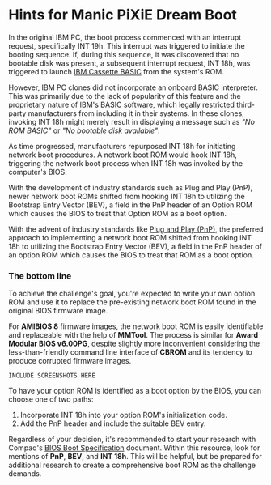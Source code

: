 # Hints for Manic PiXiE Dream Boot

In the original IBM PC, the boot process commenced with an interrupt request,
specifically INT 19h. This interrupt was triggered to initiate the booting
sequence. If, during this sequence, it was discovered that no bootable disk was
present, a subsequent interrupt request, INT 18h, was triggered to launch
[IBM Cassette BASIC] from the system's ROM.

However, IBM PC clones did not incorporate an onboard BASIC interpreter. This
was primarily due to the lack of popularity of this feature and the proprietary
nature of IBM's BASIC software, which legally restricted third-party
manufacturers from including it in their systems. In these clones, invoking INT
18h might merely result in displaying a message such as _"No ROM BASIC"_ or
_"No bootable disk available"_.

As time progressed, manufacturers repurposed INT 18h for initiating network
boot procedures. A network boot ROM would hook INT 18h, triggering the network
boot process when INT 18h was invoked by the computer's BIOS.

With the development of industry standards such as Plug and Play (PnP), newer
network boot ROMs shifted from hooking INT 18h to utilizing the Bootstrap Entry
Vector (BEV), a field in the PnP header of an Option ROM which causes the BIOS
to treat that Option ROM as a boot option.

With the advent of industry standards like [Plug and Play (PnP)], the preferred
approach to implementing a network boot ROM shifted from hooking INT 18h to
utilizing the Bootstrap Entry Vector (BEV), a field in the PnP header of an
option ROM which causes the BIOS to treat that ROM as a boot option.

### The bottom line

To achieve the challenge's goal, you're expected to write your own option ROM
and use it to replace the pre-existing network boot ROM found in the original
BIOS firmware image.

For **AMIBIOS 8** firmware images, the network boot ROM is easily identifiable
and replaceable with the help of **MMTool**. The process is similar for
**Award Modular BIOS v6.00PG**, despite slightly more inconvenient considering
the less-than-friendly command line interface of **CBROM** and its tendency to
produce corrupted firmware images.

```
INCLUDE SCREENSHOTS HERE
```

To have your option ROM is identified as a boot option by the BIOS, you can
choose one of two paths:

1. Incorporate INT 18h into your option ROM's initialization code.
2. Add the PnP header and include the suitable BEV entry.

Regardless of your decision, it's recommended to start your research with
Compaq's [BIOS Boot Specification] document. Within this resource, look for
mentions of **PnP**, **BEV**, and **INT 18h**. This will be helpful, but be
prepared for additional research to create a comprehensive boot ROM as the
challenge demands.


<!-- External links -->
[BIOS Boot Specification]: https://www.scs.stanford.edu/nyu/04fa/lab/specsbbs101.pdf
[IBM Cassette Basic]: https://en.wikipedia.org/wiki/IBM_BASIC
[Plug and Play (PnP)]: https://en.wikipedia.org/wiki/Legacy_Plug_and_Play